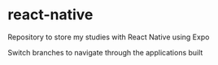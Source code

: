 # react-native
Repository to store my studies with React Native using Expo

Switch branches to navigate through the applications built
